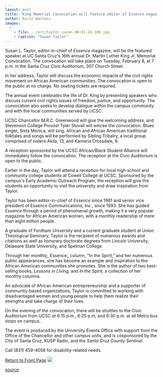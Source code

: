 ```yaml
---
layout: post
title: "King Memorial Convocation will feature editor of Essence magazine"
author: Karin Wanless
images:
  -
    - file: ../art/taylor_susan.00-01-24.180.jpg
    - caption: "Susan Taylor"
---
```


Susan L. Taylor, editor-in-chief of _Essence_ magazine, will be the featured speaker at UC Santa Cruz's 16th annual Dr. Martin Luther King Jr. Memorial Convocation. The convocation will take place on Tuesday, February 8, at 7 p.m. in the Santa Cruz Civic Auditorium, 307 Church Street.

In her address, Taylor will discuss the economic impacts of the civil rights movement on African American communities. The convocation is open to the public at no charge. No seating tickets are required.   
  
The annual event celebrates the life of Dr. King by presenting speakers who discuss current civil rights issues of freedom, justice, and opportunity. The convocation also seeks to develop dialogue within the campus community and with the local communities served by UCSC.   
  
UCSC Chancellor M.R.C. Greenwood will give the welcoming address, and Stevenson College Provost Tyler Stovall will emcee the convocation. Blues singer, Sista Monica, will sing. African and African American traditional folktales and songs will be performed by Sibling Tribalry, a local group comprised of sisters Akila, 13, and Kamaria Crossdale, 9.  
  
A reception sponsored by the UCSC African/Black Student Alliance will immediately follow the convocation. The reception at the Civic Auditorium is open to the public.  
  
Earlier in the day, Taylor will attend a reception for local high school and community college students at Cowell College at UCSC. Sponsored by the campus's Early Academic Outreach Program, the reception will give the students an opportunity to visit the university and draw inspiration from Taylor.  
  
Taylor has been editor-in-chief of _Essence_ since 1981 and senior vice president of Essence Communications, Inc., since 1993. She has guided _Essence_ through a period of phenomenal growth, making it a very popular magazine for African American women, with a monthly readership of more than eight million people.   
  
A graduate of Fordham University and a current graduate student at Union Theological Seminary, Taylor is the recipient of numerous awards and citations as well as honorary doctorate degrees from Lincoln University, Delaware State University, and Spelman College.   
  
Through her monthly_ Essence_ column, "In the Spirit," and her numerous public appearances, she has become an example and inspiration to the African American communities she promotes. She is the author of two best-selling books, _Lessons in Living,_ and _In the Spirit,_ a collection of her monthly columns.   
  
An advocate of African American entrepreneurship and a supporter of community-based organizations, Taylor is committed to working with disadvantaged women and young people to help them realize their strengths and take charge of their lives.  
  
On the evening of the convocation, there will be shuttles to the Civic Auditorium from UCSC at 6:15 p.m., 6:25 p.m, and 6:30 p.m. at all Metro bus stops on campus.  
  
The event is produced by the University Events Office with support from the Office of the Chancellor and other campus units, and is cosponsored by the City of Santa Cruz, KUSP Radio, and the _Santa Cruz County Sentinel._  
  
Call (831) 459-4058 for disability-related needs.

[Return to Front Page][1] ![ ][2]

[1]: ../../index.html
[2]: ../../images/trans.gif

[source](http://www1.ucsc.edu/currents/99-00/01-24/taylor.html "Permalink to taylor")
